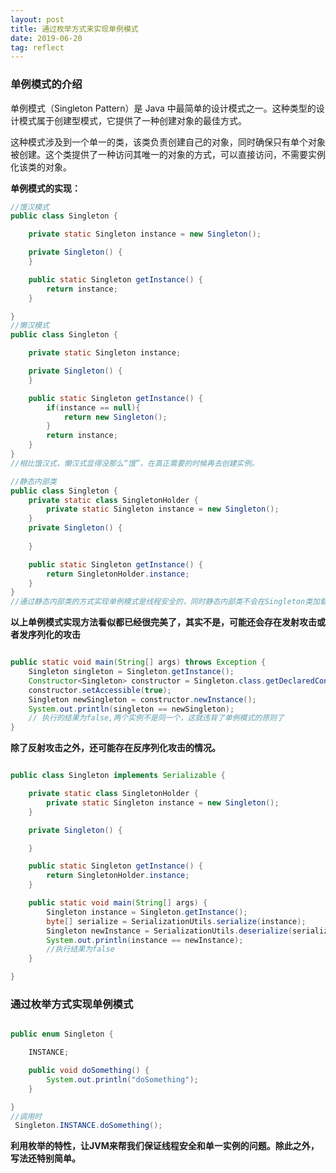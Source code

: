 ```yaml
---
layout: post
title: 通过枚举方式来实现单例模式
date: 2019-06-20
tag: reflect
---
```


### 单例模式的介绍

单例模式（Singleton Pattern）是 Java 中最简单的设计模式之一。这种类型的设计模式属于创建型模式，它提供了一种创建对象的最佳方式。

这种模式涉及到一个单一的类，该类负责创建自己的对象，同时确保只有单个对象被创建。这个类提供了一种访问其唯一的对象的方式，可以直接访问，不需要实例化该类的对象。

**单例模式的实现：**

```java
//饿汉模式
public class Singleton {

    private static Singleton instance = new Singleton();

    private Singleton() {
    }

    public static Singleton getInstance() {
        return instance;
    }

}
//懒汉模式
public class Singleton {

    private static Singleton instance;

    private Singleton() {
    }

    public static Singleton getInstance() {
        if(instance == null){
            return new Singleton();
        }
        return instance;
    }
}
//相比饿汉式，懒汉式显得没那么“饿”，在真正需要的时候再去创建实例。

//静态内部类
public class Singleton {
    private static class SingletonHolder {
        private static Singleton instance = new Singleton();
    }
    private Singleton() {
       
    }

    public static Singleton getInstance() {
        return SingletonHolder.instance;
    }
}
//通过静态内部类的方式实现单例模式是线程安全的，同时静态内部类不会在Singleton类加载时就加载，而是在调用getInstance()方法时才进行加载，达到了懒加载的效果。
```

**以上单例模式实现方法看似都已经很完美了，其实不是，可能还会存在发射攻击或者发序列化的攻击**
```java

public static void main(String[] args) throws Exception {
    Singleton singleton = Singleton.getInstance();
    Constructor<Singleton> constructor = Singleton.class.getDeclaredConstructor();
    constructor.setAccessible(true);
    Singleton newSingleton = constructor.newInstance();
    System.out.println(singleton == newSingleton);
    // 执行的结果为false,两个实例不是同一个，这就违背了单例模式的原则了
}

```

**除了反射攻击之外，还可能存在反序列化攻击的情况。**

```java

public class Singleton implements Serializable {

    private static class SingletonHolder {
        private static Singleton instance = new Singleton();
    }

    private Singleton() {

    }

    public static Singleton getInstance() {
        return SingletonHolder.instance;
    }

    public static void main(String[] args) {
        Singleton instance = Singleton.getInstance();
        byte[] serialize = SerializationUtils.serialize(instance);
        Singleton newInstance = SerializationUtils.deserialize(serialize);
        System.out.println(instance == newInstance);
        //执行结果为false
    }

}

```


### 通过枚举方式实现单例模式

```java

public enum Singleton {

    INSTANCE;

    public void doSomething() {
        System.out.println("doSomething");
    }

}
//调用时
 Singleton.INSTANCE.doSomething(); 
```
**利用枚举的特性，让JVM来帮我们保证线程安全和单一实例的问题。除此之外，写法还特别简单。**